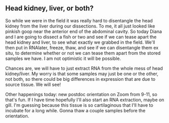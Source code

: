 ## Head kidney, liver, or both?

So while we were in the field it was really hard to disentangle the head kidney from the liver during our dissections. To me, it all just looked like pinkish goop near the anterior end of the 
abdominal cavity. So today Diana and I are going to dissect a fish or two and see if we can tease apart the head kidney and liver, to see what exactly we grabbed in the field. We'll then put in 
RNAlater, freeze, thaw, and see if we can disentangle them ex situ, to determine whether or not we can tease them apart from the stored samples we have. I am not optimistic it will be possible.

Chances are, we will have to just extract RNA from the whole mess of head kidney/liver. My worry is that some samples may just be one or the other, not both, so there could be big differences in 
expression that are due to source tissue. We will see!

Other happenings today: new postdoc orientation on Zoom from 9-11, so that's fun. If I have time hopefully I'll also start an RNA extraction, maybe on gill. I'm guessing because this tissue is so 
cartilaginous that I'll have to incubate for a long while. Gonna thaw a couple samples before the orientation.

